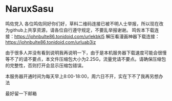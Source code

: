 # NaruxSasu
鸣佐党入
各位鸣佐同好你们好，草料二维码连接已被不明人士举报，所以现在改为github上共享资源，请各位自行遵守规定，不要乱举报谢谢。
鸣佐本下载连接：https://johnbulte86.tonidoid.com/urlekbkl5
解压看漫画神器下载连接：https://johnbulte86.tonidoid.com/urluab3iz


由于很多人并没有看到说明我再说明一下，由于是本机服务器下载速度可能会很慢等不了的请不要点，本文件压缩包大小为2.25G，流量党请不要点。请确保压缩包的完整性，否则打开会显示压缩包错误。

本服务器开通时间为每天早上8:00-18:00，周六日不开，实在下不了我再另想办法


最好留一下邮箱
